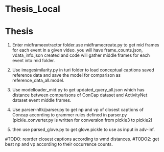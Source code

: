 # Thesis_Local
# Thesis
1. Enter midframeextractor folder.use midframecreate.py to get mid frames for each event in a given video. you will have 
frame_counts.json, vdata_info.json created and code will gather middle frames for each event into mid folder.

2. Use imagesimilarity.py in turi folder to load conceptual captions saved reference data and save the model for 
comparison as reference_data_all.model.

3. Use modelloader_mid.py to get updated_query_all.json which has distance between comparisons of ConCap dataset and 
ActivityNet dataset event middle frames. 

4. Use parser-nltk/parser.py to get np and vp of closest captions of Concap according to grammer rules defined in parser.py
(pickle_converter.py is written for conversion from pickle3 to pickle2)


5. then use parsed_glove.py to get glove.pickle to use as input in adv-inf.


#TODO: reorder closest captions according to wmd distances.
#TODO2: get best np and vp according to their occurrence counts.


